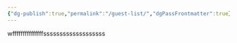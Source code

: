 ```yaml
---
{"dg-publish":true,"permalink":"/guest-list/","dgPassFrontmatter":true}
---
```


wfffffffffffffffsssssssssssssssssss